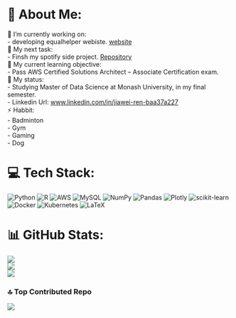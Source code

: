 # 💫 About Me:
🔭 I’m currently working on:<br>      - developing equalhelper webiste. [website](https://www.equalhelper.space/) <br>🔭 My next task:<br>      - Finsh my spotify side project. [Repository](https://github.com/MikeJR111/Spotify-Top-50-Song-Data-ETL-Pipeline-and-Analysis) <br>🌱 My current learning objective:<br>      - Pass AWS Certified Solutions Architect – Associate Certification exam.<br>💬 My status:<br>      - Studying Master of Data Science at Monash University, in my final semester. <br>      - Linkedin Url: www.linkedin.com/in/jiawei-ren-baa37a227
<br>⚡ Habbit:<br>     - Badminton<br>     - Gym<br>     - Gaming<br>     - Dog

# 💻 Tech Stack:
![Python](https://img.shields.io/badge/python-3670A0?style=flat&logo=python&logoColor=ffdd54) ![R](https://img.shields.io/badge/r-%23276DC3.svg?style=flat&logo=r&logoColor=white) ![AWS](https://img.shields.io/badge/AWS-%23FF9900.svg?style=flat&logo=amazon-aws&logoColor=white) ![MySQL](https://img.shields.io/badge/mysql-%2300f.svg?style=flat&logo=mysql&logoColor=white) ![NumPy](https://img.shields.io/badge/numpy-%23013243.svg?style=flat&logo=numpy&logoColor=white) ![Pandas](https://img.shields.io/badge/pandas-%23150458.svg?style=flat&logo=pandas&logoColor=white) ![Plotly](https://img.shields.io/badge/Plotly-%233F4F75.svg?style=flat&logo=plotly&logoColor=white) ![scikit-learn](https://img.shields.io/badge/scikit--learn-%23F7931E.svg?style=flat&logo=scikit-learn&logoColor=white) ![Docker](https://img.shields.io/badge/docker-%230db7ed.svg?style=flat&logo=docker&logoColor=white) ![Kubernetes](https://img.shields.io/badge/kubernetes-%23326ce5.svg?style=flat&logo=kubernetes&logoColor=white) ![LaTeX](https://img.shields.io/badge/latex-%23008080.svg?style=flat&logo=latex&logoColor=white)
# 📊 GitHub Stats:
![](https://github-readme-stats.vercel.app/api?username=MikeJR111&theme=default&hide_border=false&include_all_commits=false&count_private=false)<br/>
![](https://github-readme-streak-stats.herokuapp.com/?user=MikeJR111&theme=default&hide_border=false)<br/>
![](https://github-readme-stats.vercel.app/api/top-langs/?username=MikeJR111&theme=default&hide_border=false&include_all_commits=false&count_private=false&layout=compact)

### 🔝 Top Contributed Repo
![](https://github-contributor-stats.vercel.app/api?username=MikeJR111&limit=5&theme=chalk&combine_all_yearly_contributions=true)

